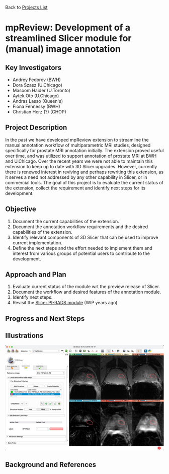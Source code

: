 Back to [Projects List](../../README.md#ProjectsList)

# mpReview: Development of a streamlined Slicer module for (manual) image annotation

## Key Investigators

- Andrey Fedorov (BWH)
- Dora Szasz (U.Chicago)
- Masoom Haider (U.Toronto)
- Aytek Oto (U.Chicago)
- Andras Lasso (Queen's)
- Fiona Fennessy (BWH)
- Christian Herz (?) (CHOP)

## Project Description

In the past we have developed mpReview extension to streamline the manual annotation workflow of multiparametric MRI studies, designed specifically for prostate MRI annotation initially. The extension proved useful over time, and was utilized to support annotation of prostate MRI at BWH and U.Chicago. Over the recent years we were not able to maintain this extension to keep up to date with 3D Slicer upgrades. However, currently there is renewed interest in reviving and perhaps rewriting this extension, as it serves a need not addressed by any other capability in Slicer, or in commercial tools. The goal of this project is to evaluate the current status of the extension, collect the requirement and identify next steps for its development.

## Objective

<!-- Describe here WHAT you would like to achieve (what you will have as end result). -->

1. Document the current capabilities of the extension.
2. Document the annotation workflow requirements and the desired capabilities of the extension.
3. Identify relevant components of 3D Slicer that can be used to improve current implementation.
4. Define the next steps and the effort needed to implement them and interest from various groups of potential users to contribute to the development.

## Approach and Plan

<!-- Describe here HOW you would like to achieve the objectives stated above. -->

1. Evaluate current status of the module wrt the preview release of Slicer.
2. Document the workflow and desired features of the annotation module.
3. Identify next steps.
4. Revisit the [Slicer PI-RADS module](https://github.com/SlicerProstate/SlicerPIRADS) (WIP years ago)

## Progress and Next Steps

<!-- Update this section as you make progress, describing of what you have ACTUALLY DONE. If there are specific steps that you could not complete then you can describe them here, too. -->


## Illustrations

<!-- Add pictures and links to videos that demonstrate what has been accomplished.
![Description of picture](Example2.jpg)
![Some more images](Example2.jpg)
-->

![mpReview UI](mpReview_screenshot.jpg)

## Background and References

<!-- If you developed any software, include link to the source code repository. If possible, also add links to sample data, and to any relevant publications. -->

